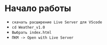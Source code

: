 # **Начало работы**

- `скачать расширение Live Server для VScode`
- `cd Weather_v1.0`
- `Выбрать index.html`
- `ПКМ -> Open with Live Server`
